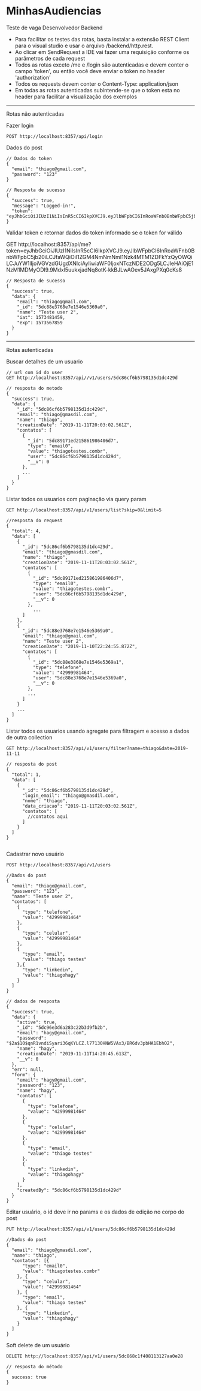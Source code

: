 # MinhasAudiencias

Teste de vaga Desenvolvedor Backend


* Para facilitar os testes das rotas, basta instalar a extensão REST Client para o visual studio e usar o arquivo /backend/http.rest.
* Ao clicar em SendRequest a IDE vai fazer uma requisição conforme os parâmetros de cada request   
* Todos as rotas exceto /me e /login são autenticadas e devem conter o campo 'token', ou então você deve enviar o token no header 'authorization'
* Todos os requests devem conter o Content-Type: application/json
* Em todas as rotas autenticadas subintende-se que o token esta no header para facilitar a visualização dos exemplos
------------------------------

Rotas não autenticadas

Fazer login

```
POST http://localhost:8357/api/login
```

Dados do post

```
// Dados do token
{
  "email": "thiago@gmail.com",
  "password": "123"
}

// Resposta de sucesso
{
  "success": true,
  "message": "Logged-in!",
  "token": "eyJhbGciOiJIUzI1NiIsInR5cCI6IkpXVCJ9.eyJlbWFpbCI6InRoaWFnb0BnbWFpbC5jb20iLCJfaWQiOiI1ZGM4OGUzNzY4ZTdlMTU0NmU1MzY5YTAiLCJuYW1lIjoiVGVzdGUgdXNlciAyIiwiaWF0IjoxNTczNDgxNDU5LCJleHAiOjE1NzM1Njc4NTl9.pjyh8vLwz9eTMrdC_fMjjcYM4uW2cS0Evuohn6aTOz8"
}
```


Validar token e retornar dados do token informado se o token for válido

GET http://localhost:8357/api/me?token=eyJhbGciOiJIUzI1NiIsInR5cCI6IkpXVCJ9.eyJlbWFpbCI6InRoaWFnb0BnbWFpbC5jb20iLCJfaWQiOiI1ZGM4NmNmNmI1Nzk4MTM1ZDFkYzQyOWQiLCJuYW1lIjoiVGVzdGUgdXNlciAyIiwiaWF0IjoxNTczNDE2ODg5LCJleHAiOjE1NzM1MDMyODl9.9Mdxl5uukxjadNq8otK-kkBJLwAOev5JAxgPXq0cKs8


```
// Resposta de sucesso
{
  "success": true,
  "data": {
    "email": "thiago@gmail.com",
    "_id": "5dc88e3768e7e1546e5369a0",
    "name": "Teste user 2",
    "iat": 1573481459,
    "exp": 1573567859
  }
}
```
------------------------------


Rotas autenticadas

Buscar detalhes de um usuario
```
// url com id do user
GET http://localhost:8357/api//v1/users/5dc86cf6b5798135d1dc429d

// resposta do metodo
{
  "success": true,
  "data": {
    "_id": "5dc86cf6b5798135d1dc429d",
    "email": "thiago@gmasdil.com",
    "name": "thiago",
    "creationDate": "2019-11-11T20:03:02.561Z",
    "contatos": [
      {
        "_id": "5dc89171ed215861986406d7",
        "type": "email0",
        "value": "thiagotestes.combr",
        "user": "5dc86cf6b5798135d1dc429d",
        "__v": 0
      },
      ...
    ]
  }
}

```

Listar todos os usuarios com paginação via query param
```
GET http://localhost:8357/api/v1/users/list?skip=0&limit=5

//resposta do request
{
  "total": 4,
  "data": [
    {
      "_id": "5dc86cf6b5798135d1dc429d",
      "email": "thiago@gmasdil.com",
      "name": "thiago",
      "creationDate": "2019-11-11T20:03:02.561Z",
      "contatos": [
        {
          "_id": "5dc89171ed215861986406d7",
          "type": "email0",
          "value": "thiagotestes.combr",
          "user": "5dc86cf6b5798135d1dc429d",
          "__v": 0
        },
          ...
      ]
    },
    {
      "_id": "5dc88e3768e7e1546e5369a0",
      "email": "thiago@gmail.com",
      "name": "Teste user 2",
      "creationDate": "2019-11-10T22:24:55.872Z",
      "contatos": [
        {
          "_id": "5dc88e3868e7e1546e5369a1",
          "type": "telefone",
          "value": "42999981464",
          "user": "5dc88e3768e7e1546e5369a0",
          "__v": 0
        },
        ...
      ]
    }
    ...
  ]
}
```


Listar todos os usuarios usando agregate para filtragem e acesso a dados de outra collection
```
GET http://localhost:8357/api/v1/users/filter?name=thiago&date=2019-11-11

// resposta do post
{
  "total": 1,
  "data": [
    {
      "_id": "5dc86cf6b5798135d1dc429d",
      "login_email": "thiago@gmasdil.com",
      "nome": "thiago",
      "data_criacao": "2019-11-11T20:03:02.561Z",
      "contatos": [
        //contatos aqui
      ]
    }
  ]
}
  
```


Cadastrar novo usuário
```
POST http://localhost:8357/api/v1/users
```
```
//Dados do post
{
  "email": "thiago@gmail.com",
  "password": "123",
  "name": "Teste user 2",
  "contatos": [
    {
      "type": "telefone",
      "value": "42999981464"
    },
    {
      "type": "celular",
      "value": "42999981464"
    },
    {
      "type": "email",
      "value": "thiago testes"
    },{
      "type": "linkedin",
      "value": "thiagohagy"
    }
  ]
}

// dados de resposta
{
  "success": true,
  "data": {
    "active": true,
    "_id": "5dc96e3d6a283c22b3d9fb2b",
    "email": "hagy@gmail.com",
    "password": "$2a$10$qnR1vndiSyari36qKYLCZ.l77130HNW5VAx3/BR6dv3pbHA1EbhO2",
    "name": "hagy",
    "creationDate": "2019-11-11T14:20:45.613Z",
    "__v": 0
  },
  "err": null,
  "form": {
    "email": "hagy@gmail.com",
    "password": "123",
    "name": "hagy",
    "contatos": [
      {
        "type": "telefone",
        "value": "42999981464"
      },
      {
        "type": "celular",
        "value": "42999981464"
      },
      {
        "type": "email",
        "value": "thiago testes"
      },
      {
        "type": "linkedin",
        "value": "thiagohagy"
      }
    ],
    "createdBy": "5dc86cf6b5798135d1dc429d"
  }
}
```


Editar usuário, o id deve ir no params e os dados de edição no corpo do post
```
PUT http://localhost:8357/api/v1/users/5dc86cf6b5798135d1dc429d
```
```
//Dados do post
{
  "email": "thiago@gmasdil.com",
  "name": "thiago",
  "contatos": [{
      "type": "email0",
      "value": "thiagotestes.combr"
    }, {
      "type": "celular",
      "value": "42999981464"
    }, {
      "type": "email",
      "value": "thiago testes"
    }, {
      "type": "linkedin",
      "value": "thiagohagy"
    }
  ]
}
```


Soft delete de um usuário
```
DELETE http://localhost:8357/api/v1/users/5dc868c1f408113127aa0e28

// resposta do método
{
  success: true
}

```
